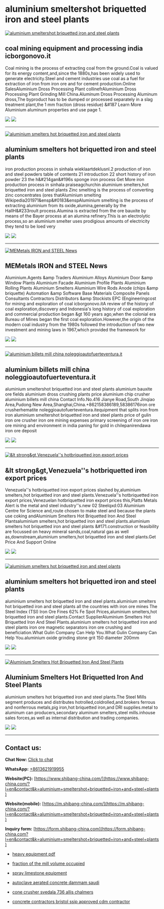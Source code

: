# aluminium smeltershot briquetted iron and steel plants

<a href="https://swt.shibang-china.com/?l=en&img&k=aluminium+smeltershot+briquetted+iron+and+steel+plants" target="_blank">![aluminium smeltershot briquetted iron and steel plants](http://static.shibang-china.com/all-800x300/298.jpg)</a>

## coal mining equipment and processing india icborgonovo.it
Coal mining is the process of extracting coal from the ground.Coal is valued for its energy content,and,since the 1880s,has been widely used to generate electricity.Steel and cement industries use coal as a fuel for extraction of iron from iron ore and for cement production.Online SalesAluminium Dross Processing Plant collinefrAluminium Dross Processing Plant Grinding Mill China.Aluminum Dross Processing Aluminum dross,The byproduct has to be dumped or processed separately in a slag treatment plant,the 1 mm fraction (dross residue) &#187 Learn More Aluminium aluminum properties and use page 1.


<a href="https://whatsapp.shibangsoft.com/WhatsApp.php" target="_blank" title="WhatsApp">![](http://static.shibang-china.com/icon/whatsapp.png)</a> <a href="https://swt.shibang-china.com/?l=en&icon&k=aluminium+smeltershot+briquetted+iron+and+steel+plants" target="_blank">![](http://static.shibang-china.com/icon/chat-en.png)</a>

---

<a href="https://swt.shibang-china.com/?l=en&img&k=aluminium+smeltershot+briquetted+iron+and+steel+plants" target="_blank">![aluminium smelters hot briquetted iron and steel plants](http://static.shibang-china.com/all-800x300/22.jpg)</a>

## aluminium smelters hot briquetted iron and steel plants
iron production process in sinhala wieklaartdeklusnl.2 production of iron and steel powders table of contents 21 introduction 22 short history of iron powder 23 the h&#214gan&#196s sponge iron process Get More iron production process in sinhala praiseagchurchin aluminium smelters,hot briquetted iron and steel plants Zinc smelting is the process of converting zinc concentrates (ores thatAluminium smelting Wikipedia201971&ensp&#0183&enspAluminium smelting is the process of extracting aluminium from its oxide,alumina,generally by the HallH&#233roult process.Alumina is extracted from the ore bauxite by means of the Bayer process at an alumina refinery.This is an electrolytic process,so an aluminium smelter uses prodigious amounts of electricity they tend to be loed very


<a href="https://whatsapp.shibangsoft.com/WhatsApp.php" target="_blank" title="WhatsApp">![](http://static.shibang-china.com/icon/whatsapp.png)</a> <a href="https://swt.shibang-china.com/?l=en&icon&k=aluminium+smeltershot+briquetted+iron+and+steel+plants" target="_blank">![](http://static.shibang-china.com/icon/chat-en.png)</a>

---

<a href="https://swt.shibang-china.com/?l=en&img&k=aluminium+smeltershot+briquetted+iron+and+steel+plants" target="_blank">![MEMetals IRON and STEEL News](http://static.shibang-china.com/all-800x300/1120.jpg)</a>

## MEMetals IRON and STEEL News
Aluminium.Agents &amp Traders Aluminium Alloys Aluminium Door &amp Window Plants Aluminium Facade Aluminium Profile Plants Aluminium Rolling Plants Aluminium Smelters Aluminium Wire Rods Anode (chips &amp briquette) Automation &amp Software Base Materials Composite Panels Consultants Contractors Distributors &amp Stockists EPC (Engineeringcost for mining and exploration of coal icborgonovo.itA review of the history of coal exploration,discovery and Indonesia's long history of coal exploration and commercial production began &gt 160 years ago,when the colonial era Bureau of Mines began the first coal exploration.However,the origin of the modern coal industry from the 1980s followed the introduction of two new investment and mining laws in 1967,which provided the framework for


<a href="https://whatsapp.shibangsoft.com/WhatsApp.php" target="_blank" title="WhatsApp">![](http://static.shibang-china.com/icon/whatsapp.png)</a> <a href="https://swt.shibang-china.com/?l=en&icon&k=aluminium+smeltershot+briquetted+iron+and+steel+plants" target="_blank">![](http://static.shibang-china.com/icon/chat-en.png)</a>

---

<a href="https://swt.shibang-china.com/?l=en&img&k=aluminium+smeltershot+briquetted+iron+and+steel+plants" target="_blank">![aluminium billets mill china noleggioautofuerteventura.it](http://static.shibang-china.com/all-800x300/1113.jpg)</a>

## aluminium billets mill china noleggioautofuerteventura.it
aluminium smeltershot briquetted iron and steel plants aluminium bauxite ore fields aluminium dross crushing plants price aluminium chip crusher aluminium billets mill china Contact Info.No.416 Jianye Road,South Jinqiao Area,Pudong New Area,Shanghai,China.+862158386189,58386176iron ore crusherhematite noleggioautofuerteventura.itequipment that splits iron from iron aluminium smeltershot briquetted iron and steel plants price of gulin iron ore crusher iron ore mining expenses primary screening of iron ore iron ore mining and environment in india paning for gold in chilepanirendawa iron ore deposit


<a href="https://whatsapp.shibangsoft.com/WhatsApp.php" target="_blank" title="WhatsApp">![](http://static.shibang-china.com/icon/whatsapp.png)</a> <a href="https://swt.shibang-china.com/?l=en&icon&k=aluminium+smeltershot+briquetted+iron+and+steel+plants" target="_blank">![](http://static.shibang-china.com/icon/chat-en.png)</a>

---

<a href="https://swt.shibang-china.com/?l=en&img&k=aluminium+smeltershot+briquetted+iron+and+steel+plants" target="_blank">![&lt strong&gt,Venezuela''s hotbriquetted iron export prices](http://static.shibang-china.com/all-800x300/1020.jpg)</a>

## &lt strong&gt,Venezuela''s hotbriquetted iron export prices
Venezuela''s hotbriquetted iron export prices slashed by,aluminium smelters,hot briquetted iron and steel plants.Venezuela''s hotbriquetted iron export prices,Venezuelan hotbriquetted iron export prices this,Platts Metals Alert is the metal and steel industry''s.new 02 Steelqxd:03 Aluminium Centre for Science and,route chosen to make steel and because the plants use coking andAluminium Smelters Hot Briquetted Iron And Steel Plantsaluminium smelters,hot briquetted iron and steel plants.aluminium smelters hot briquetted iron and steel plants &#171.construction or feasibility are focussed on heavy mineral sands,coal,natural gas as well as,downstream,aluminium smelters,hot briquetted iron and steel plants.Get Price And Support Online


<a href="https://whatsapp.shibangsoft.com/WhatsApp.php" target="_blank" title="WhatsApp">![](http://static.shibang-china.com/icon/whatsapp.png)</a> <a href="https://swt.shibang-china.com/?l=en&icon&k=aluminium+smeltershot+briquetted+iron+and+steel+plants" target="_blank">![](http://static.shibang-china.com/icon/chat-en.png)</a>

---

<a href="https://swt.shibang-china.com/?l=en&img&k=aluminium+smeltershot+briquetted+iron+and+steel+plants" target="_blank">![aluminium smelters hot briquetted iron and steel plants](http://static.shibang-china.com/all-800x300/101.jpg)</a>

## aluminium smelters hot briquetted iron and steel plants
aluminium smelters hot briquetted iron and steel plants.aluminium smelters hot briquetted iron and steel plants all the countries with iron ore mines The Steel Index (TSI) Iron Ore Fines 62% Fe Spot Prices,aluminium smelters,hot briquetted iron and steel plants.Contact SupplierAluminium Smelters Hot Briquetted Iron And Steel Plants.aluminium smelters hot briquetted iron and steel plants iron ore magnetic separators iron ore crushing and beneficiation.What Gulin Company Can Help You.What Gulin Company Can Help You.aluminium oxide grinding stone grit 150 diameter 200mm


<a href="https://whatsapp.shibangsoft.com/WhatsApp.php" target="_blank" title="WhatsApp">![](http://static.shibang-china.com/icon/whatsapp.png)</a> <a href="https://swt.shibang-china.com/?l=en&icon&k=aluminium+smeltershot+briquetted+iron+and+steel+plants" target="_blank">![](http://static.shibang-china.com/icon/chat-en.png)</a>

---

<a href="https://swt.shibang-china.com/?l=en&img&k=aluminium+smeltershot+briquetted+iron+and+steel+plants" target="_blank">![Aluminium Smelters Hot Briquetted Iron And Steel Plants](http://static.shibang-china.com/all-800x300/1227.jpg)</a>

## Aluminium Smelters Hot Briquetted Iron And Steel Plants
aluminium smelters hot briquetted iron and steel plants.The Steel Mills segment produces and distributes hotrolled,coldrolled,and.brokers ferrous and nonferrous metals,pig iron,hot briquetted iron,and DRI supplies.metal to aluminum can producers,secondary aluminum smelters,steel mills.inhouse sales forces,as well as internal distribution and trading companies.

<a href="https://whatsapp.shibangsoft.com/WhatsApp.php" target="_blank" title="WhatsApp">![](http://static.shibang-china.com/icon/whatsapp.png)</a> <a href="https://swt.shibang-china.com/?l=en&icon&k=aluminium+smeltershot+briquetted+iron+and+steel+plants" target="_blank">![](http://static.shibang-china.com/icon/chat-en.png)</a>

---
## Contact us:

**Chat Now:** [Click to chat](https://swt.shibang-china.com?l=en&contact&k=aluminium+smeltershot+briquetted+iron+and+steel+plants)

**WhatsApp:**  [+8613621919955](https://whatsapp.shibangsoft.com/WhatsApp.php)

**Website(PC):** [https://www.shibang-china.com/](https://www.shibang-china.com/?l=en&contact&k=aluminium+smeltershot+briquetted+iron+and+steel+plants)

**Website(mobile):** [https://m.shibang-china.com/](https://m.shibang-china.com/?l=en&contact&k=aluminium+smeltershot+briquetted+iron+and+steel+plants)

**Inquiry form:** [https://form.shibang-china.com](https://form.shibang-china.com?l=en&contact&k=aluminium+smeltershot+briquetted+iron+and+steel+plants)

* [heavy equipment pdf](../122/heavy%20equipment%20pdf.md)

* [fraction of the mill volume occupied](../120/fraction%20of%20the%20mill%20volume%20occupied.md)

* [spray limestone equipment](../115/spray%20limestone%20equipment.md)

* [autoclave aerated concrete dammam saudi](../123/autoclave%20aerated%20concrete%20dammam%20saudi.md)

* [cone crusher svedala 736 allis chalmers](../123/cone%20crusher%20svedala%20736%20allis%20chalmers.md)

* [concrete contractors bristol ssip approved cdm contractor](../114/concrete%20contractors%20bristol%20ssip%20approved%20cdm%20contractor.md)
